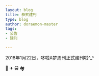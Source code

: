 ```yaml
---
layout: blog
title: 恭贺建刊
type: blog
author: doraemon-master
tags:
- 公告
- 建刊

---
```


2018年1月22日，哆啦A梦周刊正式建刊啦^_^

🚅 ✈ ️🚍 🏘 
